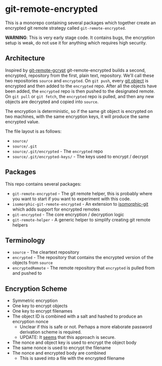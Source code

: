 # git-remote-encrypted

This is a monorepo containing several packages which together create an
encrypted git remote strategy called `git-remote-encrypted`.

**WARNING**: This is very early stage code. It contains bugs, the encryption
setup is weak, do not use it for anything which requires high security.

## Architecture

Inspired by [git-remote-gcrypt]() git-remote-encrypted builds a second,
encrypted, repository from the first, plain text, repository. We'll call
these two repositories `source` and `encrypted`. On `git push`, every [git
object](https://git-scm.com/book/en/v2/Git-Internals-Git-Objects) is
encrypted and then added to the `encrypted` repo. After all the objects have
been added, the `encrypted` repo is then pushed to the designated remote. On
`git pull` or `git fetch`, the `encrypted` repo is pulled, and then any new
objects are decrypted and copied into `source`.

The encryption is deterministic, so if the same git object is encrypted on
two machines, with the same encryption keys, it will produce the same
encrypted value.

The file layout is as follows:

- `source/`
- `source/.git`
- `source/.git/encrypted` - The `encrypted` repo
- `source/.git/encrypted-keys/` - The keys used to encrypt / decrypt

## Packages

This repo contains several packages:

- `git-remote-encrypted` - The git remote helper, this is probably where you
  want to start if you want to experiment with this code.
- `isomorphic-git-remote-encrypted` - An extension to
  [isomorphic-git](https://isomorphic-git.org/) which adds support for
  encrypted remotes
- `git-encrypted` - The core encryption / decryption logic
- `git-remote-helper` - A generic helper to simplify creating git remote
  helpers

## Terminology

- `source` - The cleartext repository
- `encrypted` - The repository that contains the encrypted version of the
  objects from `source`
- `encryptedRemote` - The remote repository that `encrypted` is pulled from and
  pushed to

## Encryption Scheme

- Symmetric encryption
- One key to encrypt objects
- One key to encrypt filenames
- The object ID is combined with a salt and hashed to produce an encryption
  nonce
  - Unclear if this is safe or not. Perhaps a more elaborate password
    derivation scheme is required.
  - UPDATE: It [seems](https://github.com/dchest/tweetnacl-js/issues/207)
    that this approach is secure.
- The nonce and object key is used to encrypt the object body
- The same nonce is used to encrypt the filename
- The nonce and encrypted body are combined
  - This is saved into a file with the encrypted filename
